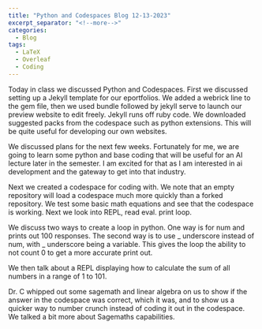 ```yaml
---
title: "Python and Codespaces Blog 12-13-2023"
excerpt_separator: "<!--more-->"
categories:
  - Blog
tags:
  - LaTeX
  - Overleaf
  - Coding
---
```


Today in class we discussed Python and Codespaces.  First we discussed setting up a Jekyll template for our eportfolios.  We added a webrick line to the gem file, then we used bundle followed by jekyll serve to launch our preview website to edit freely.  Jekyll runs off ruby code.  We downloaded suggested packs from the codespace such as python extensions.  This will be quite useful for developing our own websites.

We discussed plans for the next few weeks. Fortunately for me, we are going to learn some python and base coding that will be useful for an AI lecture later in the semester. I am excited for that as I am interested in ai development and the gateway to get into that industry.  

Next we created a codespace for coding with.  We note that an empty repository will load a codespace much more quickly than a forked repository.
We test some basic math equations and see that the codespace is working.  Next we look into REPL, read eval. print loop.   

We discuss two ways to create a loop in python.  One way is for num and prints out 100 responses. The second way is to use _ underscore instead of num, with _ underscore being a variable.
This gives the loop the ability to not count 0 to get a more accurate print out.

We then talk about a REPL displaying how to calculate the sum of all numbers in a range of 1 to 101. 

Dr. C whipped out some sagemath and linear algebra on us to show if the answer in the codespace was correct, which it was, and to show us a quicker way to number crunch instead of coding it out in the codespace.  We talked a bit more about Sagemaths capabilities.  


